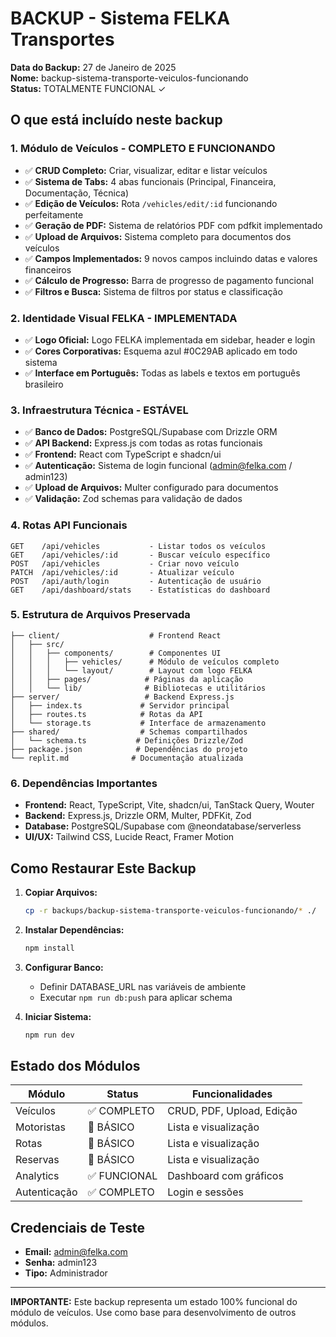 # BACKUP - Sistema FELKA Transportes
**Data do Backup:** 27 de Janeiro de 2025  
**Nome:** backup-sistema-transporte-veiculos-funcionando  
**Status:** TOTALMENTE FUNCIONAL ✓

## O que está incluído neste backup

### 1. Módulo de Veículos - COMPLETO E FUNCIONANDO
- ✅ **CRUD Completo:** Criar, visualizar, editar e listar veículos
- ✅ **Sistema de Tabs:** 4 abas funcionais (Principal, Financeira, Documentação, Técnica)
- ✅ **Edição de Veículos:** Rota `/vehicles/edit/:id` funcionando perfeitamente
- ✅ **Geração de PDF:** Sistema de relatórios PDF com pdfkit implementado
- ✅ **Upload de Arquivos:** Sistema completo para documentos dos veículos
- ✅ **Campos Implementados:** 9 novos campos incluindo datas e valores financeiros
- ✅ **Cálculo de Progresso:** Barra de progresso de pagamento funcional
- ✅ **Filtros e Busca:** Sistema de filtros por status e classificação

### 2. Identidade Visual FELKA - IMPLEMENTADA
- ✅ **Logo Oficial:** Logo FELKA implementada em sidebar, header e login
- ✅ **Cores Corporativas:** Esquema azul #0C29AB aplicado em todo sistema
- ✅ **Interface em Português:** Todas as labels e textos em português brasileiro

### 3. Infraestrutura Técnica - ESTÁVEL
- ✅ **Banco de Dados:** PostgreSQL/Supabase com Drizzle ORM
- ✅ **API Backend:** Express.js com todas as rotas funcionais
- ✅ **Frontend:** React com TypeScript e shadcn/ui
- ✅ **Autenticação:** Sistema de login funcional (admin@felka.com / admin123)
- ✅ **Upload de Arquivos:** Multer configurado para documentos
- ✅ **Validação:** Zod schemas para validação de dados

### 4. Rotas API Funcionais
```
GET    /api/vehicles           - Listar todos os veículos
GET    /api/vehicles/:id       - Buscar veículo específico
POST   /api/vehicles           - Criar novo veículo
PATCH  /api/vehicles/:id       - Atualizar veículo
POST   /api/auth/login         - Autenticação de usuário
GET    /api/dashboard/stats    - Estatísticas do dashboard
```

### 5. Estrutura de Arquivos Preservada
```
├── client/                    # Frontend React
│   ├── src/
│   │   ├── components/        # Componentes UI
│   │   │   ├── vehicles/      # Módulo de veículos completo
│   │   │   └── layout/        # Layout com logo FELKA
│   │   ├── pages/            # Páginas da aplicação
│   │   └── lib/              # Bibliotecas e utilitários
├── server/                   # Backend Express.js
│   ├── index.ts             # Servidor principal
│   ├── routes.ts            # Rotas da API
│   └── storage.ts           # Interface de armazenamento
├── shared/                  # Schemas compartilhados
│   └── schema.ts           # Definições Drizzle/Zod
├── package.json            # Dependências do projeto
└── replit.md              # Documentação atualizada
```

### 6. Dependências Importantes
- **Frontend:** React, TypeScript, Vite, shadcn/ui, TanStack Query, Wouter
- **Backend:** Express.js, Drizzle ORM, Multer, PDFKit, Zod
- **Database:** PostgreSQL/Supabase com @neondatabase/serverless
- **UI/UX:** Tailwind CSS, Lucide React, Framer Motion

## Como Restaurar Este Backup

1. **Copiar Arquivos:**
   ```bash
   cp -r backups/backup-sistema-transporte-veiculos-funcionando/* ./
   ```

2. **Instalar Dependências:**
   ```bash
   npm install
   ```

3. **Configurar Banco:**
   - Definir DATABASE_URL nas variáveis de ambiente
   - Executar `npm run db:push` para aplicar schema

4. **Iniciar Sistema:**
   ```bash
   npm run dev
   ```

## Estado dos Módulos

| Módulo | Status | Funcionalidades |
|--------|--------|-----------------|
| Veículos | ✅ COMPLETO | CRUD, PDF, Upload, Edição |
| Motoristas | 🔄 BÁSICO | Lista e visualização |
| Rotas | 🔄 BÁSICO | Lista e visualização |
| Reservas | 🔄 BÁSICO | Lista e visualização |
| Analytics | ✅ FUNCIONAL | Dashboard com gráficos |
| Autenticação | ✅ COMPLETO | Login e sessões |

## Credenciais de Teste
- **Email:** admin@felka.com
- **Senha:** admin123
- **Tipo:** Administrador

---
**IMPORTANTE:** Este backup representa um estado 100% funcional do módulo de veículos. Use como base para desenvolvimento de outros módulos.